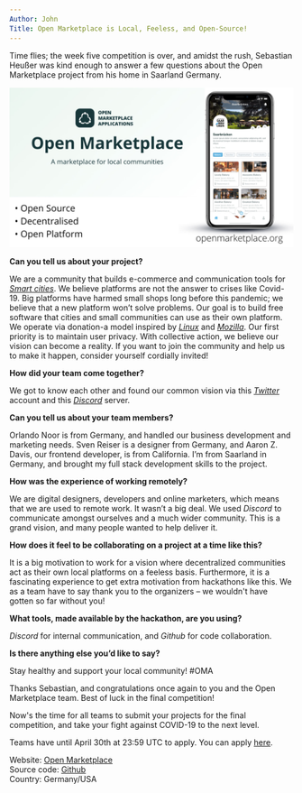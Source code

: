 ```yaml
---
Author: John
Title: Open Marketplace is Local, Feeless, and Open-Source!
---
```


Time flies; the week five competition is over, and amidst the rush, Sebastian Heußer was kind enough to answer a few questions about the Open Marketplace project from his home in Saarland Germany.  

<img src="/images/blog/open marketplace.jpg" alt="open marketplace" style="max-width: 100%;">

**Can you tell us about your project?**

We are a community that builds e-commerce and communication tools for [*Smart cities*](https://en.wikipedia.org/wiki/Smart_city). We believe platforms are not the answer to crises like Covid-19. Big platforms have harmed small shops long before this pandemic; we believe that a new platform won’t solve problems. Our goal is to build free software that cities and small communities can use as their own platform. We operate via donation-a model inspired by [*Linux*](https://www.linux.org/) and [*Mozilla*](https://www.mozilla.org/en-US/). Our first priority is to maintain user privacy. With collective action, we believe our vision can become a reality. If you want to join the community and help us to make it happen, consider yourself cordially invited!

**How did your team come together?**

We got to know each other and found our common vision via this [*Twitter*](https://twitter.com/marketplace_org) account and this [*Discord*](https://discord.gg/XDQQcJC) server.

**Can you tell us about your team members?**

Orlando Noor is from Germany, and handled our business development and marketing needs. Sven Reiser is a designer from Germany, and Aaron Z. Davis, our frontend developer, is from California. I’m from Saarland in Germany, and brought my full stack development skills to the project.

**How was the experience of working remotely?**

We are digital designers, developers and online marketers, which means that we are used to remote work. It wasn’t a big deal. We used *Discord* to communicate amongst ourselves and a much wider community. This is a grand vision, and many people wanted to help deliver it. 

**How does it feel to be collaborating on a project at a time like this?**

It is a big motivation to work for a vision where decentralized communities act as their own local platforms on a feeless basis. Furthermore, it is a fascinating experience to get extra motivation from hackathons like this. We as a team have to say thank you to the organizers – we wouldn't have gotten so far without you!

**What tools, made available by the hackathon, are you using?**

*Discord* for internal communication, and *Github* for code collaboration. 

**Is there anything else you’d like to say?**

Stay healthy and support your local community! #OMA

Thanks Sebastian, and congratulations once again to you and the Open Marketplace team. Best of luck in the final competition! 

Now's the time for all teams to submit your projects for the final competition, and take your fight against COVID-19 to the next level.

Teams have until April 30th at 23:59 UTC to apply. You can apply [here](https://t.co/q4WGoFmbBu?amp=1).

Website: [Open Marketplace](https://openmarketplace.org)<br>
Source code: [Github]( https://github.com/open-marketplace-applications)<br>
Country: Germany/USA
